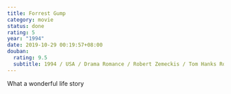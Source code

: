 ```yaml
---
title: Forrest Gump
category: movie
status: done
rating: 5
year: "1994"
date: 2019-10-29 00:19:57+08:00
douban:
  rating: 9.5
  subtitle: 1994 / USA / Drama Romance / Robert Zemeckis / Tom Hanks Robin Wright
---
```


What a wonderful life story
